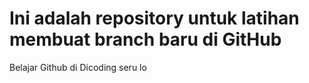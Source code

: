 **Ini adalah repository untuk latihan membuat branch baru di GitHub**
==
Belajar Github di Dicoding seru lo

